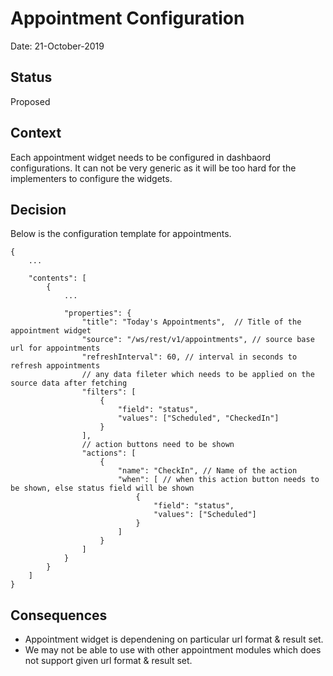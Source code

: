 # Appointment Configuration

Date: 21-October-2019

## Status

Proposed

## Context

Each appointment widget needs to be configured in dashbaord configurations. It can not be very generic as it will be too hard for the implementers to configure the widgets.

## Decision

Below is the configuration template for appointments.

```
{
    ...

    "contents": [
        {
            ...

            "properties": {
                "title": "Today's Appointments",  // Title of the appointment widget
                "source": "/ws/rest/v1/appointments", // source base url for appointments
                "refreshInterval": 60, // interval in seconds to refresh appointments
                // any data fileter which needs to be applied on the source data after fetching
                "filters": [
                    {
                        "field": "status",
                        "values": ["Scheduled", "CheckedIn"]
                    }
                ],
                // action buttons need to be shown
                "actions": [
                    {
                        "name": "CheckIn", // Name of the action
                        "when": [ // when this action button needs to be shown, else status field will be shown
                            {
                                "field": "status",
                                "values": ["Scheduled"]
                            }
                        ]
                    }
                ]
            }
        }
    ]
}
```

## Consequences

- Appointment widget is dependening on particular url format & result set.
- We may not be able to use with other appointment modules which does not support given url format & result set.
